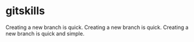 # gitskills
Creating a new branch is quick.
Creating a new branch is quick.
Creating a new branch is quick and simple.
